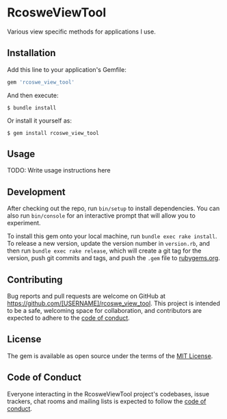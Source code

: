 # RcosweViewTool

Various view specific methods for applications I use.

## Installation

Add this line to your application's Gemfile:

```ruby
gem 'rcoswe_view_tool'
```

And then execute:

    $ bundle install

Or install it yourself as:

    $ gem install rcoswe_view_tool

## Usage

TODO: Write usage instructions here

## Development

After checking out the repo, run `bin/setup` to install dependencies. You can also run `bin/console` for an interactive prompt that will allow you to experiment.

To install this gem onto your local machine, run `bundle exec rake install`. To release a new version, update the version number in `version.rb`, and then run `bundle exec rake release`, which will create a git tag for the version, push git commits and tags, and push the `.gem` file to [rubygems.org](https://rubygems.org).

## Contributing

Bug reports and pull requests are welcome on GitHub at https://github.com/[USERNAME]/rcoswe_view_tool. This project is intended to be a safe, welcoming space for collaboration, and contributors are expected to adhere to the [code of conduct](https://github.com/[USERNAME]/rcoswe_view_tool/blob/master/CODE_OF_CONDUCT.md).


## License

The gem is available as open source under the terms of the [MIT License](https://opensource.org/licenses/MIT).

## Code of Conduct

Everyone interacting in the RcosweViewTool project's codebases, issue trackers, chat rooms and mailing lists is expected to follow the [code of conduct](https://github.com/[USERNAME]/rcoswe_view_tool/blob/master/CODE_OF_CONDUCT.md).

